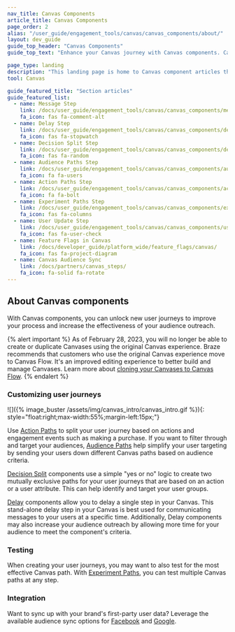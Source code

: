 ```yaml
---
nav_title: Canvas Components
article_title: Canvas Components
page_order: 2
alias: "/user_guide/engagement_tools/canvas/canvas_components/about/"
layout: dev_guide
guide_top_header: "Canvas Components"
guide_top_text: "Enhance your Canvas journey with Canvas components. Canvas components can be used to simplify the process of determining the effectiveness of your Canvas by replacing excessive full steps with just one. Components in Canvas refer to the personalized user journey in your Canvas branches."

page_type: landing
description: "This landing page is home to Canvas component articles that will help you create more advanced Canvases. Some of these components include the message step, delay step, decision split step, and more."
tool: Canvas

guide_featured_title: "Section articles"
guide_featured_list:
  - name: Message Step
    link: /docs/user_guide/engagement_tools/canvas/canvas_components/message_step/
    fa_icon: fas fa-comment-alt
  - name: Delay Step
    link: /docs/user_guide/engagement_tools/canvas/canvas_components/delay_step/
    fa_icon: fas fa-stopwatch
  - name: Decision Split Step
    link: /docs/user_guide/engagement_tools/canvas/canvas_components/decision_split/
    fa_icon: fas fa-random
  - name: Audience Paths Step
    link: /docs/user_guide/engagement_tools/canvas/canvas_components/audience_paths/
    fa_icon: fa fa-users 
  - name: Action Paths Step  
    link: /docs/user_guide/engagement_tools/canvas/canvas_components/action_paths/
    fa_icon: fa fa-bolt
  - name: Experiment Paths Step
    link: /docs/user_guide/engagement_tools/canvas/canvas_components/experiment_step/
    fa_icon: fas fa-columns
  - name: User Update Step
    link: /docs/user_guide/engagement_tools/canvas/canvas_components/user_update/
    fa_icon: fas fa-user-check
  - name: Feature Flags in Canvas
    link: /docs/developer_guide/platform_wide/feature_flags/canvas/
    fa_icon: fas fa-project-diagram
  - name: Canvas Audience Sync
    link: /docs/partners/canvas_steps/
    fa_icon: fa-solid fa-rotate
---
```


## About Canvas components

With Canvas components, you can unlock new user journeys to improve your process and increase the effectiveness of your audience outreach.

{% alert important %}
As of February 28, 2023, you will no longer be able to create or duplicate Canvases using the original Canvas experience. Braze recommends that customers who use the original Canvas experience move to Canvas Flow. It's an improved editing experience to better build and manage Canvases. Learn more about [cloning your Canvases to Canvas Flow]({{site.baseurl}}/user_guide/engagement_tools/canvas/managing_canvases/cloning_canvases/).
{% endalert %}

### Customizing user journeys

![]({% image_buster /assets/img/canvas_intro/canvas_intro.gif %}){: style="float:right;max-width:55%;margin-left:15px;"}

Use [Action Paths][1] to split your user journey based on actions and engagement events such as making a purchase. If you want to filter through and target your audiences, [Audience Paths][2] help simplify your user targeting by sending your users down different Canvas paths based on audience criteria.

[Decision Split][3] components use a simple "yes or no" logic to create two mutually exclusive paths for your user journeys that are based on an action or a user attribute. This can help identify and target your user groups.

[Delay][4] components allow you to delay a single step in your Canvas. This stand-alone delay step in your Canvas is best used for communicating messages to your users at a specific time. Additionally, Delay components may also increase your audience outreach by allowing more time for your audience to meet the component's criteria. 

### Testing
When creating your user journeys, you may want to also test for the most effective Canvas path. With [Experiment Paths][5], you can test multiple Canvas paths at any step. 

### Integration 
Want to sync up with your brand's first-party user data? Leverage the available audience sync options for [Facebook][6] and [Google][7]. <br><br>

[1]: {{site.baseurl}}/user_guide/engagement_tools/canvas/canvas_components/action_paths
[2]: {{site.baseurl}}/user_guide/engagement_tools/canvas/canvas_components/audience_paths
[3]: {{site.baseurl}}/user_guide/engagement_tools/canvas/canvas_components/decision_split
[4]: {{site.baseurl}}/user_guide/engagement_tools/canvas/canvas_components/delay_step
[5]: {{site.baseurl}}/user_guide/engagement_tools/canvas/canvas_components/experiment_step
[6]: {{site.baseurl}}/partners/canvas_steps/facebook_audience_sync
[7]: {{site.baseurl}}/partners/canvas_steps/google_audience_sync